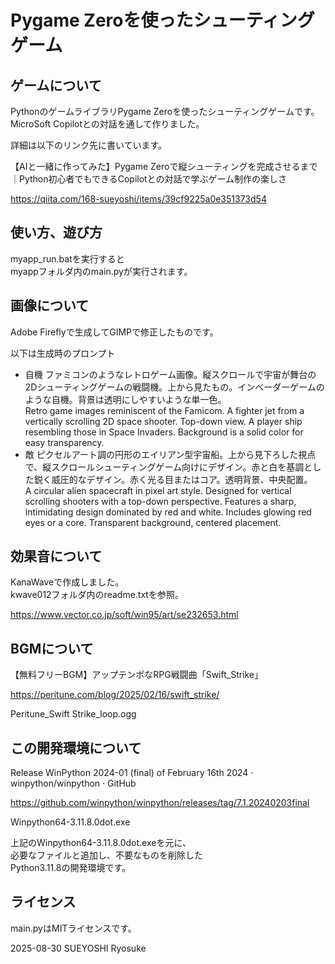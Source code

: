 # Pygame Zeroを使ったシューティングゲーム

## ゲームについて
PythonのゲームライブラリPygame Zeroを使ったシューティングゲームです。  
MicroSoft Copilotとの対話を通して作りました。

詳細は以下のリンク先に書いています。

【AIと一緒に作ってみた】Pygame Zeroで縦シューティングを完成させるまで  
｜Python初心者でもできるCopilotとの対話で学ぶゲーム制作の楽しさ

https://qiita.com/168-sueyoshi/items/39cf9225a0e351373d54

## 使い方、遊び方
myapp_run.batを実行すると  
myappフォルダ内のmain.pyが実行されます。

## 画像について
Adobe Fireflyで生成してGIMPで修正したものです。

以下は生成時のプロンプト
* 自機
ファミコンのようなレトロゲーム画像。縦スクロールで宇宙が舞台の2Dシューティングゲームの戦闘機。上から見たもの。インベーダーゲームのような自機。背景は透明にしやすいような単一色。  
Retro game images reminiscent of the Famicom. A fighter jet from a vertically scrolling 2D space shooter. Top-down view. A player ship resembling those in Space Invaders. Background is a solid color for easy transparency.
* 敵
ピクセルアート調の円形のエイリアン型宇宙船。上から見下ろした視点で、縦スクロールシューティングゲーム向けにデザイン。赤と白を基調とした鋭く威圧的なデザイン。赤く光る目またはコア。透明背景、中央配置。  
A circular alien spacecraft in pixel art style. Designed for vertical scrolling shooters with a top-down perspective. Features a sharp, intimidating design dominated by red and white. Includes glowing red eyes or a core. Transparent background, centered placement.

## 効果音について
KanaWaveで作成しました。  
kwave012フォルダ内のreadme.txtを参照。

https://www.vector.co.jp/soft/win95/art/se232653.html

## BGMについて
【無料フリーBGM】アップテンポなRPG戦闘曲「Swift_Strike」

https://peritune.com/blog/2025/02/16/swift_strike/

Peritune_Swift Strike_loop.ogg

## この開発環境について
Release WinPython 2024-01 (final) of February 16th 2024 · winpython/winpython · GitHub

https://github.com/winpython/winpython/releases/tag/7.1.20240203final

Winpython64-3.11.8.0dot.exe

上記のWinpython64-3.11.8.0dot.exeを元に、  
必要なファイルと追加し、不要なものを削除した  
Python3.11.8の開発環境です。

## ライセンス
main.pyはMITライセンスです。

2025-08-30 SUEYOSHI Ryosuke
